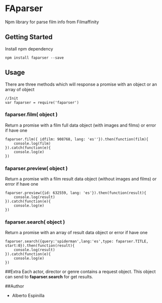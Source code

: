# FAparser
Npm library for parse film info from Filmaffinity

## Getting Started
Install npm dependency

```
npm install faparser --save
```

## Usage

There are three methods which will response a promise with an object or an array of object

```
//Init
var faparser = require('faparser')
```

### faparser.film( object ) 

Return a promise with a film full data object (with images and films) or error if have one

```
faparser.film({ idfilm: 908768, lang: 'es''}).then(function(film){ 
    console.log(film) 
}).catch(function(e){ 
    console.log(e) 
})

```

### faparser.preview( object )

Return a promise with a film result data object (without images and films) or error if have one

```
faparser.preview({id: 632559, lang: 'es'}).then(function(result){
    console.log(result)
}).catch(function(e){
    console.log(e)
})
```

### faparser.search( object )

Return a promise with an array of result data object or error if have one

```
faparser.search({query:'spiderman',lang:'es',type: faparser.TITLE, start:0}).then(function(result){
    console.log(result)
}).catch(function(e){
    console.log(e)
})
```

##Extra
Each actor, director or genre contains a request object. This object can send to **faparser.search** for get results.

##Author
* Alberto Espinilla